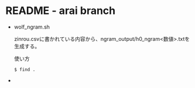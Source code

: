 # README - arai branch

- wolf_ngram.sh

  zinrou.csvに書かれている内容から、ngram_output/h0_ngram<数値>.txtを生成する。

  使い方

  ```
  $ find . 
  ```

- 